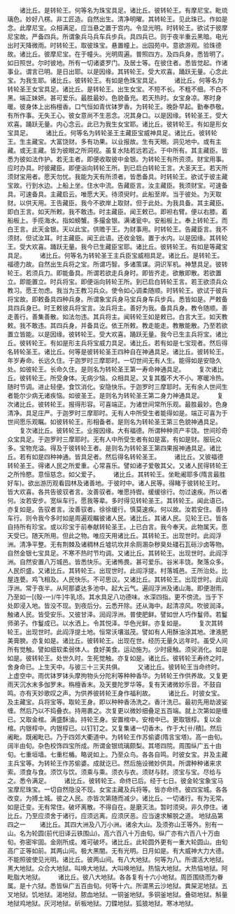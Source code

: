 <!-- { "loadSidebar": true } -->
　　诸比丘。是转轮王。何等名为珠宝具足。诸比丘。彼转轮王。有摩尼宝。毗琉璃色。妙好八楞。非工匠造。自然出生。清净明曜。其转轮王。见此珠已。作如是念。此摩尼宝。众相满足。应当悬之置于宫内。令显光明。时转轮王。欲试于彼摩尼宝故。严备四兵。所谓象兵马兵车兵步兵。具四兵已。则于夜半重云黑暗。电光出时天降微雨。时转轮王。取彼珠宝。悬置幢上。出园苑中。意欲游观。验珠德故。诸比丘。彼摩尼宝。在于幢头。光明周遍。普照四方。及四兵身。悉皆明了。如日照世。尔时彼地。所有一切诸婆罗门。及居士等。在彼住者。悉皆觉起。作诸事业。谓言已明。是日出耶。以是因缘。其转轮王。受大欢喜。踊跃无量。心念此宝。为我生耶。诸比丘。彼转轮王。有如是色珠宝具足。
　　诸比丘。何等名为转轮圣王女宝具足。诸比丘。是转轮王。出生女宝。不短不长。不粗不细。不白不黑。端正妹妍。甚可爱乐。最胜最妙。色貌备充。若天热时。女宝身凉。寒时身暖。彼身体上出栴檀香。口气恒如青优钵罗香。为转轮王。晚卧早起。勤奉恭敬。有所作事。无失王心。彼女意尚不生恶念。况其身口。以是因缘。转轮圣王。受大欢喜。踊跃无量。内心念云。此已为我生女宝耶。诸比丘。彼转轮王。有如是形女宝具足。
　　诸比丘。何等名为转轮圣王主藏臣宝威神具足。诸比丘。彼转轮王。生主藏宝。大富饶财。多有功果。以业报故。生有天眼。洞见地中。或有主藏。或无主藏。皆为彼眼之所洞视。虽复水陆若远若近。于中所有。其主藏臣。皆悉为彼如法作护。若无主者。即便收取彼中金银。为转轮王有所资须。财宝用事。应时办具。时彼藏臣。即便诣向转轮王所。到已启白转轮王言。大圣天王。若天所须财宝用者。愿天勿忧。我能为天有所须者。皆悉备具。时转轮王。欲试于彼主藏宝故。行到水边。上船上坐。住水中流。告藏臣言。汝主藏臣。我须财宝。可速备具。可速备具。主藏启云。唯愿大天。待须臾时。此船至岸。当于彼处。为天取财。以供天用。王告藏臣。我今不欲岸上取财。但于此处。为我具备。其主藏臣。即白王言。如天所敕。我不敢违。时主藏臣。闻王敕已。即袒右臂。便以右膝。着船板上。手揽海水。指如螃蟹。多撮金银。满诸瓮中。安船板上。奉上转轮王。而白王言。此天金银。天以此宝。供赡于王。为财事用。时转轮王。告藏臣言。我不须财。但试汝耳。时主藏臣。闻王此语。还收金银。置于水内。以是因缘。其转轮王。受大欢喜。踊跃无量。我今已生藏臣宝耶。诸比丘。彼转轮王。有如是等藏宝具足。
　　诸比丘。何等名为转轮圣王主兵臣宝威相具足。诸比丘。是转轮王。福德力故。自然出生兵将之宝。所谓巧智。多诸策谋。洞识军机。神慧具足。彼转轮王。若须兵力。即能备具。所谓若欲走兵身时。即皆齐走。欲散即散。若欲置立。即能置立。时兵将宝。即便诣向转轮王所。到已启白转轮王言。若王欲须兵众教习。愿王勿虑。我当为王教习兵众。使令如心调柔随顺。时转轮王。欲试于彼兵将宝故。即敕备具四种兵身。所谓象宝兵身马宝兵身车兵步兵。悉皆如是。严敕备具四兵身已。时王敕彼兵将宝言。汝兵将主。善好为我。备具兵身。教令随顺。善走善行。善集善散。如法勿违。其兵将主。闻转轮王如是敕已。白言大王。如天教敕。我不敢违。其四兵身。并备具讫。依王所敕。教走能走。教散能散。乃至若欲置立皆能。以是因缘。彼转轮王。受大欢喜。踊跃无量。我今已生主兵将宝。诸比丘。彼转轮王。有如是形主兵将宝威力具足。诸比丘。若有如是七宝现者。然后得名转轮圣王。诸比丘。何等是彼转轮圣王四种自在神通具足。诸比丘。彼转轮王。年岁寿命。长远久住。于迦罗时三摩耶时。一切世间无有人生。能得如是安隐久处。如彼轮王。长命久住。是则名为转轮圣王第一寿命神通具足。
　　复次诸比丘。彼转轮王。所受身体。无病少恼。众相具足。又复其腹不大不小。寒暖冷热。随时节调。进止轻便。食饮消化。安隐快乐。于迦罗时三摩耶时。无有余人世间生者能尔少病无诸疾恼。如彼圣王。是则名为转轮圣王第二身力神通具足。
　　复次诸比丘。彼转轮王。报得形容。可喜端正。为诸世间常所乐观。最胜最妙。色身清净。具足庄严。于迦罗时三摩耶时。无有人中所受生者能得如是。端正可喜为于世间愿乐观瞩。如彼转轮王。形相备者。是则名为转轮圣王第三色貌神通具足。
　　复次诸比丘。彼转轮王。业报因缘。大有福德。所谓种种资产丰饶。世间珍奇众宝具足。于迦罗时三摩耶时。无有人中所受生者有如是富。有如是财。服玩众多。宝物充溢。得及于彼转轮王者。是则名为转轮圣王第四果报神通具足。诸比丘。若有如是四种神通。皆具足者。然后得名转轮圣王。
　　诸比丘。又彼福德转轮圣王。得诸人民之所爱重。心常喜乐。譬如诸子爱敬其父。又诸人民得转轮王之所怜愍。意恒慈念。如父爱子。
　　诸比丘。其转轮王。坐毗阇耶多(隋言最胜好车)。欲出游历观看园林及诸善地。于彼时中。诸人民等。得睹于彼转轮王时。皆大欢喜。各共告彼驭者言。汝善驭者。唯愿持辔。缓缓徐行。勿过速疾。所以者何。汝若安步。宽纵车行。愿我等辈。多时得见转轮圣王。其转轮王。闻此语已。亦复如是。告驭者言。汝善驭者。徐徐缓行。慎莫速疾。何以故。汝若安住。善持车行。则令我今多时如是周遍观瞩彼诸人民。诸比丘。其诸人民。见轮王已。皆各自持所有珍宝。或以珍宝于前奉献转轮圣王。上已白言。我今奉天。此物属天。愿天受已。随天所用。但此之物。唯应天用诸比丘。其转轮王。出现世时。此阎浮洲。清净平整。无有荆棘及诸稠林丘墟坑坎并余厕溷杂秽臭处礓石瓦砾沙卤等物。自然金银七宝具足。不寒不热时节均调。又诸比丘。其转轮王。出现世时。此阎浮洲。自然安置八万城邑。皆悉快乐。无诸怖畏。甚可爱乐。谷米丰饶。聚落众多。人民炽盛。又诸比丘。其转轮王。出现世时。此阎浮提。村落城邑。王所治处。比屋连甍。鸡飞相及。人民快乐。不可思议。又诸比丘。其转轮王。出现世时。此阎浮洲。常于夜半。从阿那婆达多池中。起大云气。遍阎浮洲及诸山海。即便澍雨。乃至如一[(殼-一)/牛]牛乳顷。其水具足八功德味。水深四指。更不傍流。当于下处即浸入地。皆没不现。到夜后分。云悉开除。还从海中。起清凉风。吹彼润泽。触诸人民。皆受安乐。又彼甘泽。润阎浮洲。普使肥鲜。譬如世人巧作鬘师。若鬘师弟子。作鬘成已。以水洒上。令其悦泽。华色光鲜。亦复如是。
　　复次其转轮王。出现世时。此阎浮提土地。恒常沃壤滋茂。譬如有人用酥油涂其地。津液肥美膏腴。亦复如是。诸比丘。彼转轮王。出现在世。经历无量久远年时。虽受人间所有觉触。譬如细软柔弱体人。食好美食。运动施为。少时疲触。须臾消化。如是如是。彼转轮王。处世久时。生死觉触。亦复如是。诸比丘。彼转轮王寿终之时。舍身命已。上生天中。与彼三十三天共俱。
　　又诸比丘。彼转轮王当命终时。上虚空中。雨优钵罗钵头摩拘物头分陀利等种种香华。为转轮王作供养故。又复更雨天沉水末多伽罗末。栴檀香末。及天曼陀罗华等。复有天诸微妙乐音。不鼓自鸣。亦有天妙歌叹之声。为供养彼转轮王身作福利故。
　　诸比丘。时彼女宝。及主藏宝。兵将宝等。取轮王身。即以种种香汤洗之。香汁洗已。最初先用劫波娑缠。然后乃以不捣叠衣。持用裹之。次复更以微妙细叠足五百端。就上次第如是缠已。又取金棺。满盛酥油。持轮王身。安置棺中。安棺中已。更取银椁。复以金棺。内银椁中。内银椁已。以钉钉之。又复集诸一切香木。作于大[卄/積]。然后阇毗。既阇毗已。乃于四郊大衢道中。为转轮王作苏偷婆(隋言宝塔)。高一由旬。阔半由旬。杂色校饰四宝所成。所谓金银琉璃颇梨。其塔四院。周围纵广五十由旬。七重垣墙。七重栏楯。略说如上。乃至众鸟。各各自鸣。时彼女宝。并及主藏主兵宝等。为转轮王作苏偷婆。成就讫已。然后施设微妙供具。所谓种种诸来求索。须食与食。须饮与饮。须乘与乘。须衣与衣。须财与财。须宝与宝。尽给与之。悉令满足。
　　诸比丘。彼转轮王。命终已后。经于七日。彼金轮宝象宝马宝摩尼珠宝。一切自然隐没不现。女宝主藏及兵将等。皆亦命终。彼四宝城。各各改变。为搏土城。彼之人民。亦皆次第随而减少。诸比丘。一切诸行。有为无常。如是迁变。无有常住。破坏离散。不得自在。是磨灭法。暂时须臾。非久停住。诸比丘。乃至应须舍于诸行。应须远离。应须厌恶。应当速求解脱之道。
地狱品第四之一
　　诸比丘。其四大洲及八万小洲。诸余大山。及须弥山王等外。别有一山。名为轮圆(前代旧译云铁围山)。高六百八十万由旬。纵广亦有六百八十万由旬。弥密牢固。金刚所成。难可破坏。诸比丘。此轮圆外更有一重大轮圆山。由旬高广正等如前。其两山间。极大黑闇。无有光明。日月如是。有大威神大力大德。不能照彼使见光明。诸比丘。彼两山间。有八大地狱。何等为八。所谓活大地狱。黑大地狱。众合大地狱。叫唤大地狱。大叫唤地狱。热恼大地狱。大热恼地狱。阿毗脂大地狱。
　　诸比丘。彼八大地狱。各各复有十六小地狱。周匝围绕而为眷属。是十六狱。悉皆纵广五百由旬。何等十六。所谓黑云沙地狱。粪屎泥地狱。五叉地狱。饥地狱。渴地狱。脓血地狱。一铜釜地狱。多铜釜地狱。叠硙地狱。斛量地狱鸡地狱。灰河地狱。斫板地狱。刀鍱地狱。狐狼地狱。寒冰地狱。
